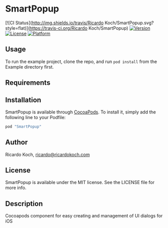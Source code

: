 # SmartPopup

[![CI Status](http://img.shields.io/travis/Ricardo Koch/SmartPopup.svg?style=flat)](https://travis-ci.org/Ricardo Koch/SmartPopup)
[![Version](https://img.shields.io/cocoapods/v/SmartPopup.svg?style=flat)](http://cocoapods.org/pods/SmartPopup)
[![License](https://img.shields.io/cocoapods/l/SmartPopup.svg?style=flat)](http://cocoapods.org/pods/SmartPopup)
[![Platform](https://img.shields.io/cocoapods/p/SmartPopup.svg?style=flat)](http://cocoapods.org/pods/SmartPopup)

## Usage

To run the example project, clone the repo, and run `pod install` from the Example directory first.

## Requirements

## Installation

SmartPopup is available through [CocoaPods](http://cocoapods.org). To install
it, simply add the following line to your Podfile:

```ruby
pod "SmartPopup"
```

## Author

Ricardo Koch, ricardo@ricardokoch.com

## License

SmartPopup is available under the MIT license. See the LICENSE file for more info.

## Description

Cocoapods component for easy creating and management of UI dialogs for iOS
